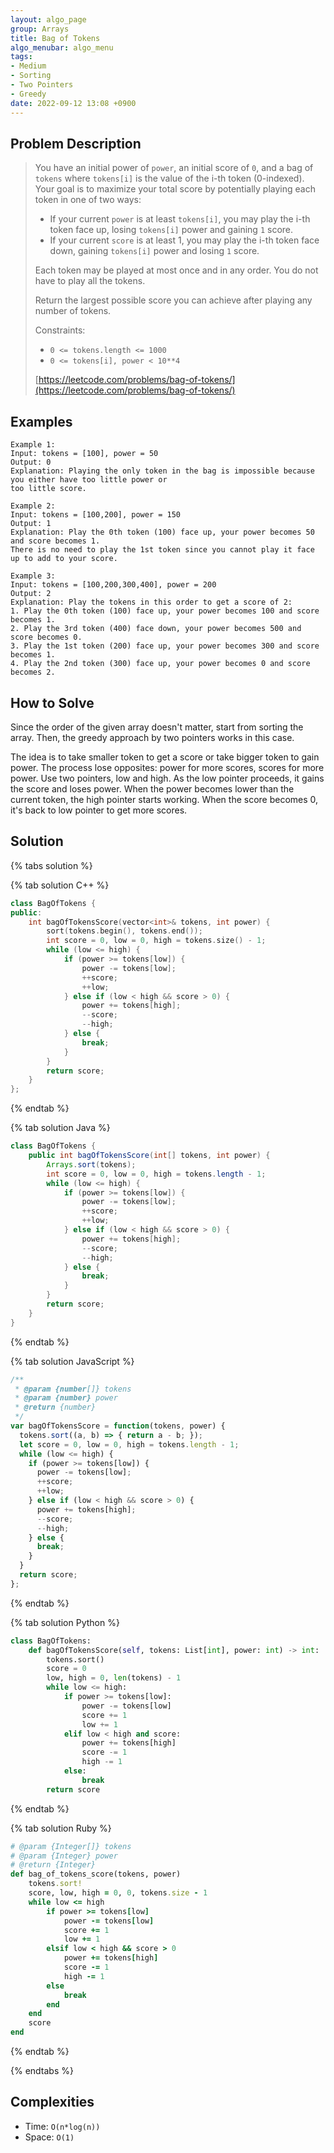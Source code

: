 ```yaml
---
layout: algo_page
group: Arrays
title: Bag of Tokens
algo_menubar: algo_menu
tags:
- Medium
- Sorting
- Two Pointers
- Greedy
date: 2022-09-12 13:08 +0900
---
```


## Problem Description
> You have an initial power of `power`, an initial score of `0`, and
> a bag of `tokens` where `tokens[i]` is the value of the i-th token (0-indexed).
> Your goal is to maximize your total score by potentially playing each token in one of two ways:
> - If your current `power` is at least `tokens[i]`, you may play the i-th token face up,
>   losing `tokens[i]` power and gaining `1` score.
> - If your current `score` is at least 1, you may play the i-th token face down,
>   gaining `tokens[i]` power and losing `1` score.
>   
> Each token may be played at most once and in any order. You do not have to play all the tokens.
>
>Return the largest possible score you can achieve after playing any number of tokens.
>
> Constraints:
> - `0 <= tokens.length <= 1000`
> - `0 <= tokens[i], power < 10**4`
>
> [https://leetcode.com/problems/bag-of-tokens/](https://leetcode.com/problems/bag-of-tokens/)

## Examples
```
Example 1:
Input: tokens = [100], power = 50
Output: 0
Explanation: Playing the only token in the bag is impossible because you either have too little power or
too little score.
```

```
Example 2:
Input: tokens = [100,200], power = 150
Output: 1
Explanation: Play the 0th token (100) face up, your power becomes 50 and score becomes 1.
There is no need to play the 1st token since you cannot play it face up to add to your score.
```

```
Example 3:
Input: tokens = [100,200,300,400], power = 200
Output: 2
Explanation: Play the tokens in this order to get a score of 2:
1. Play the 0th token (100) face up, your power becomes 100 and score becomes 1.
2. Play the 3rd token (400) face down, your power becomes 500 and score becomes 0.
3. Play the 1st token (200) face up, your power becomes 300 and score becomes 1.
4. Play the 2nd token (300) face up, your power becomes 0 and score becomes 2.
```

## How to Solve
Since the order of the given array doesn't matter, start from sorting the array.
Then, the greedy approach by two pointers works in this case.

The idea is to take smaller token to get a score or take bigger token to gain power.
The process lose opposites: power for more scores, scores for more power.
Use two pointers, low and high.
As the low pointer proceeds, it gains the score and loses power.
When the power becomes lower than the current token, the high pointer starts working.
When the score becomes 0, it's back to low pointer to get more scores.

## Solution
{% tabs solution %}

{% tab solution C++ %}
```cpp
class BagOfTokens {
public:
    int bagOfTokensScore(vector<int>& tokens, int power) {
        sort(tokens.begin(), tokens.end());
        int score = 0, low = 0, high = tokens.size() - 1;
        while (low <= high) {
            if (power >= tokens[low]) {
                power -= tokens[low];
                ++score;
                ++low;
            } else if (low < high && score > 0) {
                power += tokens[high];
                --score;
                --high;
            } else {
                break;
            }
        }
        return score;
    }
};
```
{% endtab %}

{% tab solution Java %}
```java
class BagOfTokens {
    public int bagOfTokensScore(int[] tokens, int power) {
        Arrays.sort(tokens);
        int score = 0, low = 0, high = tokens.length - 1;
        while (low <= high) {
            if (power >= tokens[low]) {
                power -= tokens[low];
                ++score;
                ++low;
            } else if (low < high && score > 0) {
                power += tokens[high];
                --score;
                --high;
            } else {
                break;
            }
        }
        return score;
    }
}
```
{% endtab %}

{% tab solution JavaScript %}
```js
/**
 * @param {number[]} tokens
 * @param {number} power
 * @return {number}
 */
var bagOfTokensScore = function(tokens, power) {
  tokens.sort((a, b) => { return a - b; });
  let score = 0, low = 0, high = tokens.length - 1;
  while (low <= high) {
    if (power >= tokens[low]) {
      power -= tokens[low];
      ++score;
      ++low;
    } else if (low < high && score > 0) {
      power += tokens[high];
      --score;
      --high;
    } else {
      break;
    }
  }
  return score;
};
```
{% endtab %}

{% tab solution Python %}
```python
class BagOfTokens:
    def bagOfTokensScore(self, tokens: List[int], power: int) -> int:
        tokens.sort()
        score = 0
        low, high = 0, len(tokens) - 1
        while low <= high:
            if power >= tokens[low]:
                power -= tokens[low]
                score += 1
                low += 1
            elif low < high and score:
                power += tokens[high]
                score -= 1
                high -= 1
            else:
                break
        return score
```
{% endtab %}

{% tab solution Ruby %}
```ruby
# @param {Integer[]} tokens
# @param {Integer} power
# @return {Integer}
def bag_of_tokens_score(tokens, power)
    tokens.sort!
    score, low, high = 0, 0, tokens.size - 1
    while low <= high
        if power >= tokens[low]
            power -= tokens[low]
            score += 1
            low += 1
        elsif low < high && score > 0
            power += tokens[high]
            score -= 1
            high -= 1
        else
            break
        end
    end
    score
end
```
{% endtab %}

{% endtabs %}


## Complexities
- Time: `O(n*log(n))`
- Space: `O(1)`
